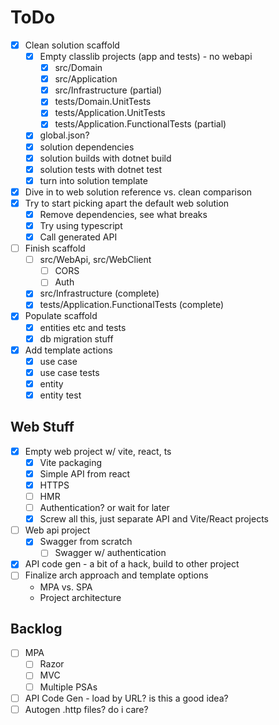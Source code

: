 # ToDo

- [x] Clean solution scaffold
  - [x] Empty classlib projects (app and tests) - no webapi
    - [x] src/Domain
    - [x] src/Application
    - [x] src/Infrastructure (partial)
    - [x] tests/Domain.UnitTests
    - [x] tests/Application.UnitTests
    - [x] tests/Application.FunctionalTests (partial)
  - [x] global.json?
  - [x] solution dependencies
  - [x] solution builds with dotnet build
  - [x] solution tests with dotnet test
  - [x] turn into solution template
- [x] Dive in to web solution reference vs. clean comparison
- [x] Try to start picking apart the default web solution
  - [x] Remove dependencies, see what breaks
  - [x] Try using typescript
  - [x] Call generated API
- [ ] Finish scaffold
  - [ ] src/WebApi, src/WebClient
    - [ ] CORS
    - [ ] Auth
  - [x] src/Infrastructure (complete)
  - [x] tests/Application.FunctionalTests (complete)
- [x] Populate scaffold
  - [x] entities etc and tests
  - [x] db migration stuff
- [x] Add template actions
  - [x] use case
  - [x] use case tests
  - [x] entity
  - [x] entity test

## Web Stuff

- [x] Empty web project w/ vite, react, ts
  - [x] Vite packaging
  - [x] Simple API from react
  - [x] HTTPS
  - [ ] HMR
  - [ ] Authentication? or wait for later
  - [x] Screw all this, just separate API and Vite/React projects
- [ ] Web api project
  - [x] Swagger from scratch
    - [ ] Swagger w/ authentication
- [x] API code gen - a bit of a hack, build to other project
- [ ] Finalize arch approach and template options
  - MPA vs. SPA
  - Project architecture

## Backlog

- [ ] MPA
  - [ ] Razor
  - [ ] MVC
  - [ ] Multiple PSAs
- [ ] API Code Gen - load by URL? is this a good idea?
- [ ] Autogen .http files? do i care?
